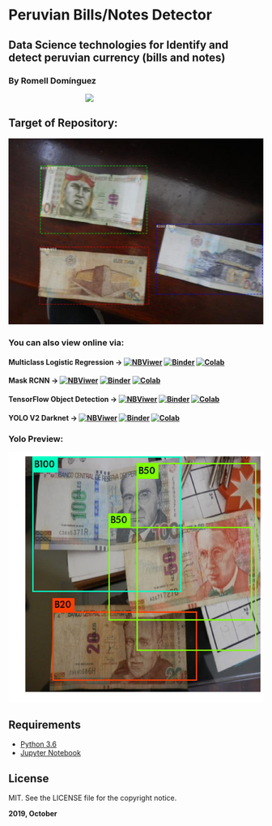 # Peruvian Bills/Notes Detector

## Data Science technologies for Identify and detect peruvian currency (bills and notes)

### By Romell Domínguez
[![](https://raw.githubusercontent.com/romellfudi/assets/master/favicon.ico#favico)](https://www.romellfudi.com/)

## Target of Repository:
![](preview/target_image.jpg)

### You can also view online via:

#### Multiclass Logistic Regression -> [![NBViwer](https://img.shields.io/badge/display-nbviwer-blue.svg)](http://nbviewer.jupyter.org/github/romellfudi/dataset_currency/blob/master/Jose_Taquia_All_TransferLearning_LRMultiClass_saveload.ipynb) [![Binder](https://mybinder.org/badge.svg)](https://mybinder.org/v2/gh/romellfudi/dataset_currency/master?filepath=Jose_Taquia_All_TransferLearning_LRMultiClass_saveload.ipynb) [![Colab](https://colab.research.google.com/assets/colab-badge.svg)](https://colab.research.google.com/github/romellfudi/dataset_currency/blob/master/Jose_Taquia_All_TransferLearning_LRMultiClass_saveload.ipynb)

#### Mask RCNN -> [![NBViwer](https://img.shields.io/badge/display-nbviwer-blue.svg)](http://nbviewer.jupyter.org/github/romellfudi/dataset_currency/blob/master/Mask_RCNN_worked.ipynb) [![Binder](https://mybinder.org/badge.svg)](https://mybinder.org/v2/gh/romellfudi/dataset_currency/master?filepath=Mask_RCNN_worked.ipynb) [![Colab](https://colab.research.google.com/assets/colab-badge.svg)](https://colab.research.google.com/github/romellfudi/dataset_currency/blob/master/Mask_RCNN_worked.ipynb)

#### TensorFlow Object Detection -> [![NBViwer](https://img.shields.io/badge/display-nbviwer-blue.svg)](http://nbviewer.jupyter.org/github/romellfudi/dataset_currency/blob/master/Peruvian_Detect_Multiple_Bills_2_rates.ipynb) [![Binder](https://mybinder.org/badge.svg)](https://mybinder.org/v2/gh/romellfudi/dataset_currency/master?filepath=Peruvian_Detect_Multiple_Bills_2_rates.ipynb) [![Colab](https://colab.research.google.com/assets/colab-badge.svg)](https://colab.research.google.com/github/romellfudi/dataset_currency/blob/master/Peruvian_Detect_Multiple_Bills_2_rates.ipynb)

#### YOLO V2 Darknet -> [![NBViwer](https://img.shields.io/badge/display-nbviwer-blue.svg)](http://nbviewer.jupyter.org/github/romellfudi/dataset_currency/blob/master/yolo_v2_tiny-bills.ipynb) [![Binder](https://mybinder.org/badge.svg)](https://mybinder.org/v2/gh/romellfudi/dataset_currency/master?filepath=yolo_v2_tiny-bills.ipynb) [![Colab](https://colab.research.google.com/assets/colab-badge.svg)](https://colab.research.google.com/github/romellfudi/dataset_currency/blob/master/yolo_v2_tiny-bills.ipynb)

### Yolo Preview:
![](preview/yolo.png)

## Requirements

* [Python 3.6](https://www.python.org/downloads/release/python-360/)
* [Jupyter Notebook](http://jupyter.org/)

## License

MIT. See the LICENSE file for the copyright notice.

**2019, October**

<style>
img[src*='#favico'] { 
    width:200px;
    display: block;
    margin: auto;
}
</style>